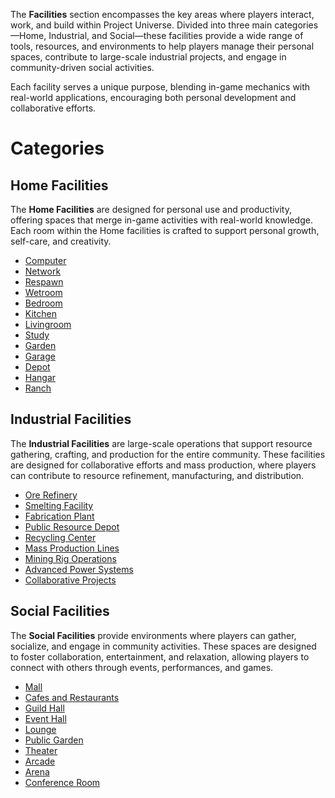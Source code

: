 The **Facilities** section encompasses the key areas where players interact, work, and build within Project Universe. Divided into three main categories—Home, Industrial, and Social—these facilities provide a wide range of tools, resources, and environments to help players manage their personal spaces, contribute to large-scale industrial projects, and engage in community-driven social activities.

Each facility serves a unique purpose, blending in-game mechanics with real-world applications, encouraging both personal development and collaborative efforts.

# Categories

## Home Facilities
The **Home Facilities** are designed for personal use and productivity, offering spaces that merge in-game activities with real-world knowledge. Each room within the Home facilities is crafted to support personal growth, self-care, and creativity.

- [Computer](Facilities/Home/01-Computer.md)
- [Network](Facilities/Home/02-Network.md)
- [Respawn](Facilities/Home/03-Respawner.md)
- [Wetroom](Facilities/Home/04-Wetroom.md)
- [Bedroom](Facilities/Home/05-Bedroom.md)
- [Kitchen](Facilities/Home/06-Kitchen.md)
- [Livingroom](Facilities/Home/07-Livingroom.md)
- [Study](Facilities/Home/08-Study.md)
- [Garden](Facilities/Home/09-Garden.md)
- [Garage](Facilities/Home/10-Garage.md)
- [Depot](Facilities/Home/11-Depot.md)
- [Hangar](Facilities/Home/12-Hangar.md)
- [Ranch](Facilities/Home/13-Ranch.md)

## Industrial Facilities
The **Industrial Facilities** are large-scale operations that support resource gathering, crafting, and production for the entire community. These facilities are designed for collaborative efforts and mass production, where players can contribute to resource refinement, manufacturing, and distribution.

- [Ore Refinery](Facilities/Industrial/01-Ore_Refinery.md)
- [Smelting Facility](Facilities/Industrial/02-Smelting_Facility.md)
- [Fabrication Plant](Facilities/Industrial/03-Fabrication_Plant.md)
- [Public Resource Depot](Facilities/Industrial/04-Public_Resource_Depot.md)
- [Recycling Center](Facilities/Industrial/05-Recycling_Center.md)
- [Mass Production Lines](Facilities/Industrial/06-Mass_Production_Lines.md)
- [Mining Rig Operations](Facilities/Industrial/07-Mining_Rig_Operations.md)
- [Advanced Power Systems](Facilities/Industrial/08-Advanced_Power_Systems.md)
- [Collaborative Projects](Facilities/Industrial/09-Collaborative_Projects.md)

## Social Facilities
The **Social Facilities** provide environments where players can gather, socialize, and engage in community activities. These spaces are designed to foster collaboration, entertainment, and relaxation, allowing players to connect with others through events, performances, and games.

- [Mall](Facilities/Social/01-Mall.md)
- [Cafes and Restaurants](Facilities/Social/02-Cafes_Restaurants.md)
- [Guild Hall](Facilities/Social/03-Guild_Hall.md)
- [Event Hall](Facilities/Social/04-Event_Hall.md)
- [Lounge](Facilities/Social/05-Lounge.md)
- [Public Garden](Facilities/Social/06-Public_Garden.md)
- [Theater](Facilities/Social/07-Theater.md)
- [Arcade](Facilities/Social/08-Arcade.md)
- [Arena](Facilities/Social/09-Arena.md)
- [Conference Room](Facilities/Social/10-Conference_Room.md)